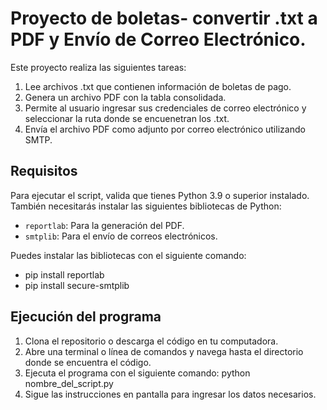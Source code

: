 # Proyecto de boletas- convertir .txt a  PDF y Envío de Correo Electrónico.

Este proyecto realiza las siguientes tareas:

1. Lee archivos .txt que contienen información de boletas de pago.
2. Genera un archivo PDF con la tabla consolidada.
4. Permite al usuario ingresar sus credenciales de correo electrónico y seleccionar la ruta donde se encuenetran los .txt.
5. Envía el archivo PDF como adjunto por correo electrónico utilizando SMTP.

## Requisitos

Para ejecutar el script, valida que tienes Python 3.9 o superior instalado. También necesitarás instalar las siguientes bibliotecas de Python:

- `reportlab`: Para la generación del PDF.
- `smtplib`: Para el envío de correos electrónicos.

Puedes instalar las bibliotecas con el siguiente comando:

- pip install reportlab
- pip install secure-smtplib

## Ejecución del programa

1. Clona el repositorio o descarga el código en tu computadora.
2. Abre una terminal o línea de comandos y navega hasta el directorio donde se encuentra el código.
3. Ejecuta el programa con el siguiente comando: python nombre_del_script.py
4. Sigue las instrucciones en pantalla para ingresar los datos necesarios.
